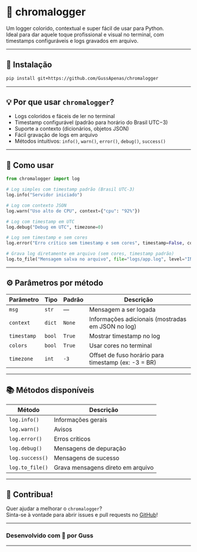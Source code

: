 # 🎨 chromalogger

Um logger colorido, contextual e super fácil de usar para Python.  
Ideal para dar aquele toque profissional e visual no terminal, com timestamps configuráveis e logs gravados em arquivo.

---

## 🚀 Instalação

```bash
pip install git+https://github.com/GussApenas/chromalogger
```

---

## 💡 Por que usar `chromalogger`?

- Logs coloridos e fáceis de ler no terminal  
- Timestamp configurável (padrão para horário do Brasil UTC−3)  
- Suporte a contexto (dicionários, objetos JSON)  
- Fácil gravação de logs em arquivo  
- Métodos intuitivos: `info()`, `warn()`, `error()`, `debug()`, `success()`

---

## 🧰 Como usar

```python
from chromalogger import log

# Log simples com timestamp padrão (Brasil UTC-3)
log.info("Servidor iniciado")

# Log com contexto JSON
log.warn("Uso alto de CPU", context={"cpu": "92%"})

# Log com timestamp em UTC
log.debug("Debug em UTC", timezone=0)

# Log sem timestamp e sem cores
log.error("Erro crítico sem timestamp e sem cores", timestamp=False, colors=False)

# Grava log diretamente em arquivo (sem cores, timestamp padrão)
log.to_file("Mensagem salva no arquivo", file="logs/app.log", level="INFO")
```

---

## ⚙️ Parâmetros por método

| Parâmetro  | Tipo     | Padrão  | Descrição                                               |
|------------|----------|---------|---------------------------------------------------------|
| `msg`      | `str`    | —       | Mensagem a ser logada                                   |
| `context`  | `dict`   | `None`  | Informações adicionais (mostradas em JSON no log)       |
| `timestamp`| `bool`   | `True`  | Mostrar timestamp no log                                |
| `colors`   | `bool`   | `True`  | Usar cores no terminal                                  |
| `timezone` | `int`    | `-3`    | Offset de fuso horário para timestamp (ex: -3 = BR)   |

---

## 📚 Métodos disponíveis

| Método       | Descrição                         |
|--------------|----------------------------------|
| `log.info()` | Informações gerais                |
| `log.warn()` | Avisos                           |
| `log.error()`| Erros críticos                   |
| `log.debug()`| Mensagens de depuração           |
| `log.success()` | Mensagens de sucesso           |
| `log.to_file()` | Grava mensagens direto em arquivo|

---

## 🤝 Contribua!

Quer ajudar a melhorar o `chromalogger`?  
Sinta-se à vontade para abrir issues e pull requests no [GitHub](https://github.com/GussApenas/chromalogger)!

---

### Desenvolvido com 💜 por Guss

---
